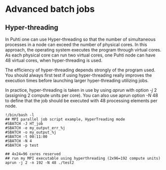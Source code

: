 # Advanced batch jobs
## Hyper-threading
In Puhti one can use Hyper-threading so that the number of simultaneous processes in a node can exceed the number of physical cores. In this approach, the operating system executes the program through virtual cores. As each physical core can run two virtual cores, one Puhti node can have 48 virtual cores, when hyper-threading is used.

The efficiency of hyper-threading depends strongly of the program used. You should always first test if using hyper-threading really improves the execution times before launching larger hyper-threading utilizing jobs.

In practice, hyper-threading is taken in use by using <var>aprun</var> with option <var>-j</var> 2 (assigning 2 compute units per core). You can also use aprun option <var>-N</var> 48 to define that the job should be executed with 48 processing elements per node.

```batch
!/bin/bash -l
## MPI parallel job script example, HyperTreading mode
#SBATCH -J HT_job
#SBATCH -e my_output_err_%j
#SBATCH -o my_output_%j
#SBATCH -t 00:11:00
#SBATCH -N 4
#SBATCH -p test

## 4x24=96 cores reserved
## run my MPI executable using hyperthreading (2x96=192 compute units)
aprun -j 2 -n 192 -N 48 ./test2
```

